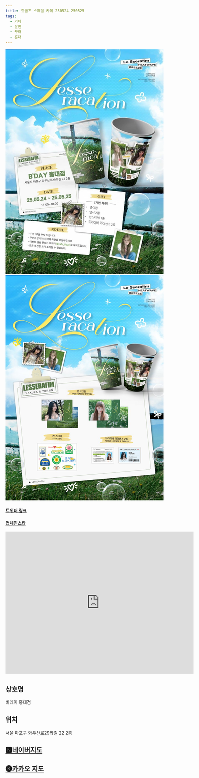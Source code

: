 ```yaml
---
title: 핫쿨즈 스페셜 카페 250524-250525
tags:
  - 카페
  - 윤진
  - 꾸라
  - 홍대
---
```

<img src="assets/1746179133.jpg">
<img src="assets/1747059761.jpeg">


#### [트위터 링크](https://x.com/idoki_twt/status/1918228972074135789?s=46&t=PvIyN4gBj5Y2ZCR2sKUcSA)
#### [업체인스타](https://www.instagram.com/cafe_b.day/)


<iframe src="https://www.google.com/maps/embed?pb=!1m18!1m12!1m3!1d3163.005352824316!2d126.92414627587323!3d37.55493767204154!2m3!1f0!2f0!3f0!3m2!1i1024!2i768!4f13.1!3m3!1m2!1s0x357c999157a253bd%3A0xa569ab65cc3bd0ec!2z67mE642w7J20IO2ZjeuMgOygkCAoQidEQVkp!5e0!3m2!1sko!2skr!4v1746181752981!5m2!1sko!2skr" width="600" height="450" style="border:0;" allowfullscreen="" loading="lazy" referrerpolicy="no-referrer-when-downgrade"></iframe>

## 상호명
비데이 홍대점

## 위치
서울 마포구 와우산로29라길 22 2층


## [🅽네이버지도](https://naver.me/xGIyR971)

## [🅚카카오 지도](https://place.map.kakao.com/1722898419)